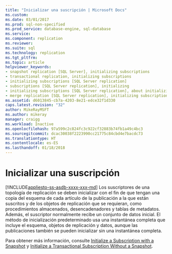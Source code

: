 ```yaml
---
title: "Inicializar una suscripción | Microsoft Docs"
ms.custom: 
ms.date: 03/01/2017
ms.prod: sql-non-specified
ms.prod_service: database-engine, sql-database
ms.service: 
ms.component: replication
ms.reviewer: 
ms.suite: sql
ms.technology: replication
ms.tgt_pltfrm: 
ms.topic: article
helpviewer_keywords:
- snapshot replication [SQL Server], initializing subscriptions
- transactional replication, initializing subscriptions
- initializing subscriptions [SQL Server replication]
- subscriptions [SQL Server replication], initializing
- initializing subscriptions [SQL Server replication], about initializing subscriptions
- merge replication [SQL Server replication], initializing subscriptions
ms.assetid: d6013845-cb7a-4203-8e21-edce32f1d330
caps.latest.revision: "32"
author: MikeRayMSFT
ms.author: mikeray
manager: craigg
ms.workload: Inactive
ms.openlocfilehash: 97a599c2c824fc3c922cf32883b74fb1a49c4bc3
ms.sourcegitcommit: dcac30038f2223990cc21775c84cbd4e7bacdc73
ms.translationtype: HT
ms.contentlocale: es-ES
ms.lasthandoff: 01/18/2018
---
```

# <a name="initialize-a-subscription"></a>Inicializar una suscripción
[!INCLUDE[appliesto-ss-asdb-xxxx-xxx-md](../../includes/appliesto-ss-asdb-xxxx-xxx-md.md)] Los suscriptores de una topología de replicación se deben inicializar con el fin de que tengan una copia del esquema de cada artículo de la publicación a la que están suscritos y de los objetos de replicación que se requieran, como procedimientos almacenados, desencadenadores y tablas de metadatos. Además, el suscriptor normalmente recibe un conjunto de datos inicial. El método de inicialización predeterminado usa una instantánea completa que incluye el esquema, objetos de replicación y datos, aunque las publicaciones también se pueden inicializar sin una instantánea completa.  
  
 Para obtener más información, consulte [Initialize a Subscription with a Snapshot](../../relational-databases/replication/initialize-a-subscription-with-a-snapshot.md) y [Initialize a Transactional Subscription Without a Snapshot](../../relational-databases/replication/initialize-a-transactional-subscription-without-a-snapshot.md).  
  
  
